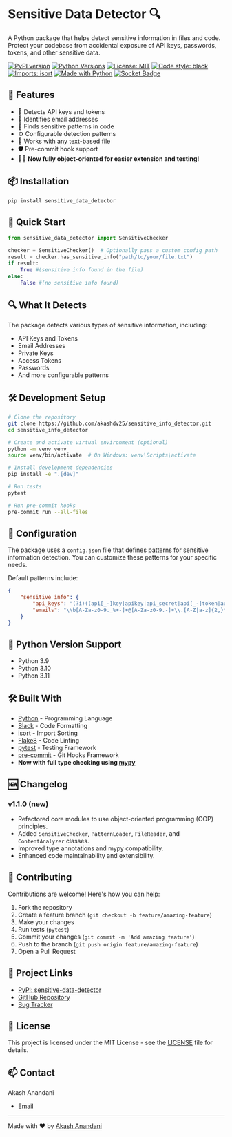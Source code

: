 # Sensitive Data Detector 🔍

A Python package that helps detect sensitive information in files and code. Protect your codebase from accidental exposure of API keys, passwords, tokens, and other sensitive data.

[![PyPI version](https://badge.fury.io/py/sensitive-data-detector.svg)](https://badge.fury.io/py/sensitive-data-detector)
[![Python Versions](https://img.shields.io/pypi/pyversions/sensitive-data-detector)](https://pypi.org/project/sensitive-data-detector)
[![License: MIT](https://img.shields.io/badge/License-MIT-yellow.svg)](https://opensource.org/licenses/MIT)
[![Code style: black](https://img.shields.io/badge/code%20style-black-000000.svg)](https://github.com/psf/black)
[![Imports: isort](https://img.shields.io/badge/%20imports-isort-%231674b1?style=flat&labelColor=ef8336)](https://pycqa.github.io/isort/)
[![Made with Python](https://img.shields.io/badge/Made%20with-Python-1f425f.svg)](https://www.python.org/)
[![Socket Badge](https://socket.dev/api/badge/pypi/package/sensitive-data-detector/1.1.0?artifact_id=tar-gz)](https://socket.dev/pypi/package/sensitive-data-detector/overview/1.1.0/tar-gz)

## 🚀 Features

- 🔑 Detects API keys and tokens
- 📧 Identifies email addresses
- 🔐 Finds sensitive patterns in code
- ⚙️ Configurable detection patterns
- 📁 Works with any text-based file
- 🛡️ Pre-commit hook support
- 🧑‍💻 **Now fully object-oriented for easier extension and testing!**

## 📦 Installation

```bash
pip install sensitive_data_detector
```

## 🎯 Quick Start

```python
from sensitive_data_detector import SensitiveChecker

checker = SensitiveChecker()  # Optionally pass a custom config path
result = checker.has_sensitive_info("path/to/your/file.txt")
if result:
    True #(sensitive info found in the file)
else:
    False #(no sensitive info found)
```

## 🔍 What It Detects

The package detects various types of sensitive information, including:

- API Keys and Tokens
- Email Addresses
- Private Keys
- Access Tokens
- Passwords
- And more configurable patterns

## 🛠️ Development Setup

```bash
# Clone the repository
git clone https://github.com/akashdv25/sensitive_info_detector.git
cd sensitive_info_detector

# Create and activate virtual environment (optional)
python -m venv venv
source venv/bin/activate  # On Windows: venv\Scripts\activate

# Install development dependencies
pip install -e ".[dev]"

# Run tests
pytest

# Run pre-commit hooks
pre-commit run --all-files
```

## 🔧 Configuration

The package uses a `config.json` file that defines patterns for sensitive information detection. You can customize these patterns for your specific needs.

Default patterns include:
```json
{
    "sensitive_info": {
        "api_keys": "(?i)((api[_-]key|apikey|api_secret|api[_-]token|auth[_-]token|access[_-]token)['\"]?\\s*[:=]\\s*['\"]([\\w\\-._]+)['\"])",
        "emails": "\\b[A-Za-z0-9._%+-]+@[A-Za-z0-9.-]+\\.[A-Z|a-z]{2,}\\b"
    }
}
```

## 🐍 Python Version Support

- Python 3.9
- Python 3.10
- Python 3.11

## 🛠️ Built With

- [Python](https://www.python.org/) - Programming Language
- [Black](https://github.com/psf/black) - Code Formatting
- [isort](https://pycqa.github.io/isort/) - Import Sorting
- [Flake8](https://flake8.pycqa.org/) - Code Linting
- [pytest](https://docs.pytest.org/) - Testing Framework
- [pre-commit](https://pre-commit.com/) - Git Hooks Framework
- **Now with full type checking using [mypy](http://mypy-lang.org/)**

## 🆕 Changelog

### v1.1.0 (new)
- Refactored core modules to use object-oriented programming (OOP) principles.
- Added `SensitiveChecker`, `PatternLoader`, `FileReader`, and `ContentAnalyzer` classes.
- Improved type annotations and mypy compatibility.
- Enhanced code maintainability and extensibility.

## 🤝 Contributing

Contributions are welcome! Here's how you can help:

1. Fork the repository
2. Create a feature branch (`git checkout -b feature/amazing-feature`)
3. Make your changes
4. Run tests (`pytest`)
5. Commit your changes (`git commit -m 'Add amazing feature'`)
6. Push to the branch (`git push origin feature/amazing-feature`)
7. Open a Pull Request

## 🔗 Project Links

- [PyPI: sensitive-data-detector](https://pypi.org/project/sensitive-data-detector/)
- [GitHub Repository](https://github.com/akashdv25/sensitive_data_detector)
- [Bug Tracker](https://github.com/akashdv25/sensitive_data_detector/issues)

## 📝 License

This project is licensed under the MIT License - see the [LICENSE](LICENSE) file for details.

## 📫 Contact

Akash Anandani  
* [Email](mailto:akashanandani.56@gmail.com)

---

Made with ❤️ by [Akash Anandani](https://github.com/akashdv25)
